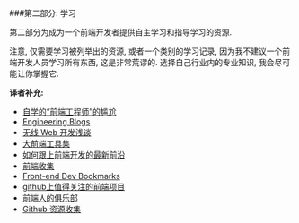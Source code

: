 ###第二部分: 学习

第二部分为成为一个前端开发者提供自主学习和指导学习的资源.

注意, 仅需要学习被列举出的资源, 或者一个类别的学习记录, 因为我不建议一个前端开发人员学习所有东西, 这是非常荒谬的. 选择自己行业内的专业知识, 我会尽可能让你掌握它.

**译者补充:**

* [自学的“前端工程师”的尴尬](http://segmentfault.com/q/1010000002968547)
* [Engineering Blogs](https://github.com/kilimchoi/engineering-blogs)
* [无线 Web 开发浅谈](http://am-team.github.io/amg/dev-exp-doc.html#无线web开发简介)
* [大前端工具集](https://github.com/nieweidong/fetool)
* [如何跟上前端开发的最新前沿](https://uptodate.frontendrescue.org/zh/)
* [前端收集](https://github.com/foru17/front-end-collect)
* [Front-end Dev Bookmarks](https://github.com/dypsilon/frontend-dev-bookmarks)
* [github上值得关注的前端项目](http://segmentfault.com/a/1190000002804472)
* [前端人的俱乐部](http://f2er.club/)
* [Github 资源收集](http://segmentfault.com/a/1190000003510001)
